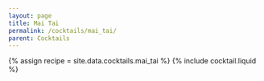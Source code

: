 ```yaml
---
layout: page
title: Mai Tai
permalink: /cocktails/mai_tai/
parent: Cocktails
---
```

{% assign recipe = site.data.cocktails.mai_tai %}
{% include cocktail.liquid %}